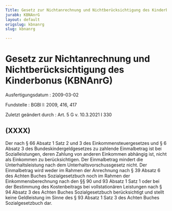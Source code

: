 ```yaml
---
Title: Gesetz zur Nichtanrechnung und Nichtberücksichtigung des Kinderbonus
jurabk: KBNAnrG
layout: default
origslug: kbnanrg
slug: kbnanrg

---
```


# Gesetz zur Nichtanrechnung und Nichtberücksichtigung des Kinderbonus (KBNAnrG)

Ausfertigungsdatum
:   2009-03-02

Fundstelle
:   BGBl I: 2009, 416, 417

Zuletzt geändert durch
:   Art. 5 G v. 10.3.2021 I 330


## (XXXX)

Der nach § 66 Absatz 1 Satz 2 und 3 des Einkommensteuergesetzes und § 6 Absatz 3 des Bundeskindergeldgesetzes zu zahlende Einmalbetrag ist bei Sozialleistungen, deren Zahlung von anderen Einkommen abhängig ist, nicht als Einkommen zu berücksichtigen. Der Einmalbetrag mindert die Unterhaltsleistung nach dem Unterhaltsvorschussgesetz nicht. Der Einmalbetrag wird weder im Rahmen der Anrechnung nach § 39 Absatz 6 des Achten Buches Sozialgesetzbuch noch im Rahmen der Einkommensberechnung nach den §§ 90 und 93 Absatz 1 Satz 1 oder bei der Bestimmung des Kostenbeitrags bei vollstationären Leistungen nach § 94 Absatz 3 des Achten Buches Sozialgesetzbuch berücksichtigt und stellt keine Geldleistung im Sinne des § 93 Absatz 1 Satz 3 des Achten Buches Sozialgesetzbuch dar.

